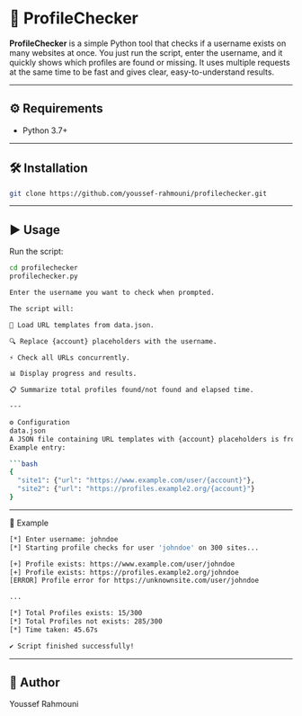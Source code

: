 # 🔎 ProfileChecker

**ProfileChecker** is a simple Python tool that checks if a username exists on many websites at once. You just run the script, enter the username, and it quickly shows which profiles are found or missing. It uses multiple requests at the same time to be fast and gives clear, easy-to-understand results.

---

## ⚙️ Requirements

- Python 3.7+

---

## 🛠 Installation
```bash
git clone https://github.com/youssef-rahmouni/profilechecker.git
```
 

---

## ▶️ Usage

Run the script:

```bash
cd profilechecker
profilechecker.py

Enter the username you want to check when prompted.

The script will:

🔄 Load URL templates from data.json.

🔍 Replace {account} placeholders with the username.

⚡ Check all URLs concurrently.

📊 Display progress and results.

📋 Summarize total profiles found/not found and elapsed time.

---

⚙️ Configuration
data.json
A JSON file containing URL templates with {account} placeholders is from Sherlock.
Example entry:

```bash
{
  "site1": {"url": "https://www.example.com/user/{account}"},
  "site2": {"url": "https://profiles.example2.org/{account}"}
}
```

---

📝 Example
```bash
[*] Enter username: johndoe
[*] Starting profile checks for user 'johndoe' on 300 sites...

[+] Profile exists: https://www.example.com/user/johndoe
[+] Profile exists: https://profiles.example2.org/johndoe
[ERROR] Profile error for https://unknownsite.com/user/johndoe

...

[*] Total Profiles exists: 15/300
[*] Total Profiles not exists: 285/300
[*] Time taken: 45.67s

✔ Script finished successfully!
```

---

## 👤 Author

Youssef Rahmouni
